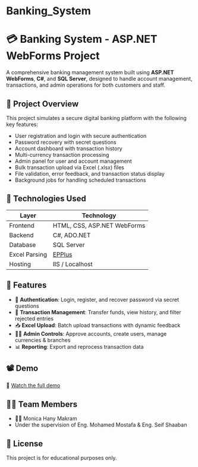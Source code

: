 # Banking_System
# 💳 Banking System - ASP.NET WebForms Project

A comprehensive banking management system built using **ASP.NET WebForms**, **C#**, and **SQL Server**, designed to handle account management, transactions, and admin operations for both customers and staff.

## 📌 Project Overview

This project simulates a secure digital banking platform with the following key features:

- User registration and login with secure authentication
- Password recovery with secret questions
- Account dashboard with transaction history
- Multi-currency transaction processing
- Admin panel for user and account management
- Bulk transaction upload via Excel (.xlsx) files
- File validation, error feedback, and transaction status display
- Background jobs for handling scheduled transactions

## 🚀 Technologies Used

| Layer         | Technology                          |
|---------------|--------------------------------------|
| Frontend      | HTML, CSS, ASP.NET WebForms          |
| Backend       | C#, ADO.NET                          |
| Database      | SQL Server                           |
| Excel Parsing | [EPPlus](https://epplussoftware.com/) |
| Hosting       | IIS / Localhost                      |



## 🧠 Features

- 🔐 **Authentication**: Login, register, and recover password via secret questions
- 🧾 **Transaction Management**: Transfer funds, view history, and filter rejected entries
- 📥 **Excel Upload**: Batch upload transactions with dynamic feedback
- 👨‍💼 **Admin Controls**: Approve accounts, create users, manage currencies & branches
- 📊 **Reporting**: Export and reprocess transaction data

## 📽️ Demo

🎥 [Watch the full demo]([https://drive.google.com/file/d/1RoIK-pb8p_Q8kxHC8w8aTaL5qpOZV-Ah/view?usp=sharing](https://drive.google.com/drive/folders/1s4NrKeYGK4Q7rtIj4UESJlJ9iZztg2zr?usp=sharing]) )


## 🧑‍💻 Team Members

- 👩‍💻 Monica Hany Makram
- Under the supervision of Eng. Mohamed Mostafa & Eng. Seif Shaaban

## 📄 License

This project is for educational purposes only.

